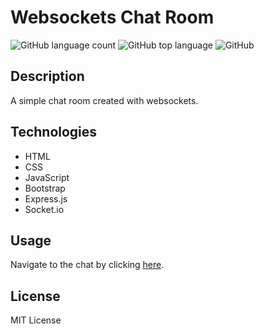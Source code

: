 # Websockets Chat Room
![GitHub language count](https://img.shields.io/github/languages/count/rebeccagoldstein/websockets-chat)
![GitHub top language](https://img.shields.io/github/languages/top/rebeccagoldstein/websockets-chat)
![GitHub](https://img.shields.io/github/license/rebeccagoldstein/websockets-chat)

## Description
A simple chat room created with websockets.

## Technologies
* HTML
* CSS
* JavaScript
* Bootstrap
* Express.js
* Socket.io

## Usage
Navigate to the chat by clicking [here](https://aqueous-coast-72907.herokuapp.com/).

## License
MIT License
